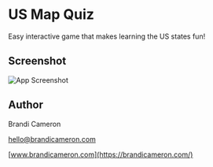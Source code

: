 
# US Map Quiz

Easy interactive game that makes learning the US states fun!


## Screenshot

![App Screenshot](https://brandicameron.github.io/states/img/screen-shot.png)

  
## Author

Brandi Cameron 

[hello@brandicameron.com](mailto:hello@brandicameron.com) 

[www.brandicameron.com](https://brandicameron.com/)

  